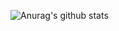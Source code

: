 
![Anurag's github stats](https://github-readme-stats.vercel.app/api?username=2881099&show_icons=true)
